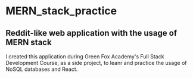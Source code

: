 # MERN_stack_practice
## Reddit-like web application with the usage of MERN stack

I created this application during Green Fox Academy's Full Stack Development Course, as a side project, to leanr and practice the usage of NoSQL databases and React.
